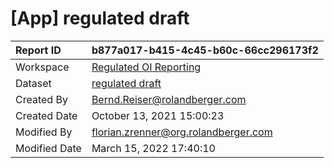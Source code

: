 



# [App] regulated draft

|Report ID|b877a017-b415-4c45-b60c-66cc296173f2|
| :--- | :--- |
|Workspace|[Regulated OI Reporting](../Workspaces/Regulated-OI-Reporting.md)|
|Dataset|[regulated draft](../Datasets/regulated-draft.md)|
|Created By|Bernd.Reiser@rolandberger.com|
|Created Date|October 13, 2021 15:00:23|
|Modified By|florian.zrenner@org.rolandberger.com|
|Modified Date|March 15, 2022 17:40:10|
